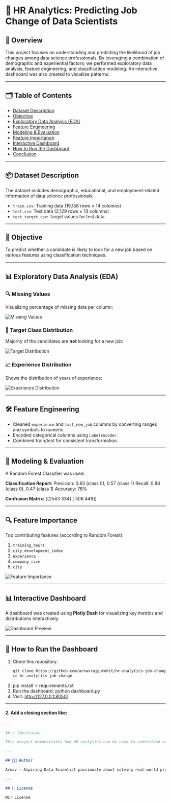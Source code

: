 # 💼 HR Analytics: Predicting Job Change of Data Scientists

## 📌 Overview

This project focuses on understanding and predicting the likelihood of job changes among data science professionals. By leveraging a combination of demographic and experiential factors, we performed exploratory data analysis, feature engineering, and classification modeling. An interactive dashboard was also created to visualize patterns.

---

## 🗂️ Table of Contents

- [Dataset Description](#dataset-description)
- [Objective](#objective)
- [Exploratory Data Analysis (EDA)](#exploratory-data-analysis-eda)
- [Feature Engineering](#feature-engineering)
- [Modeling & Evaluation](#modeling--evaluation)
- [Feature Importance](#feature-importance)
- [Interactive Dashboard](#interactive-dashboard)
- [How to Run the Dashboard](#how-to-run-the-dashboard)
- [Conclusion](#conclusion)

---

## 📦 Dataset Description

The dataset includes demographic, educational, and employment-related information of data science professionals:

- `train.csv`: Training data (19,158 rows × 14 columns)
- `test.csv`: Test data (2,129 rows × 13 columns)
- `test_target.csv`: Target values for test data

---

## 🎯 Objective

To predict whether a candidate is likely to look for a new job based on various features using classification techniques.

---

## 📊 Exploratory Data Analysis (EDA)

### 🔍 Missing Values
Visualizing percentage of missing data per column:

![Missing Values](images/missing-values-plot.png)

### 🎯 Target Class Distribution
Majority of the candidates are **not** looking for a new job:

![Target Distribution](images/target-distribution.png)

### 📈 Experience Distribution
Shows the distribution of years of experience:

![Experience Distribution](images/experience-distribution.png)

---

## 🛠️ Feature Engineering

- Cleaned `experience` and `last_new_job` columns by converting ranges and symbols to numeric.
- Encoded categorical columns using `LabelEncoder`.
- Combined train/test for consistent transformation.

---

## 🤖 Modeling & Evaluation

A Random Forest Classifier was used:

**Classification Report:**
Precision: 0.83 (class 0), 0.57 (class 1)
Recall: 0.88 (class 0), 0.47 (class 1)
Accuracy: 78%


**Confusion Matrix:**
[[2543 334]
[ 506 449]]


---

## 🔍 Feature Importance

Top contributing features (according to Random Forest):

1. `training_hours`
2. `city_development_index`
3. `experience`
4. `company_size`
5. `city`

![Feature Importance](images/feature-importance.png)

---

## 📊 Interactive Dashboard

A dashboard was created using **Plotly Dash** for visualizing key metrics and distributions interactively.

![Dashboard Preview](images/dashboard-preview.png)

---

## 🚀 How to Run the Dashboard

1. Clone this repository:
   ```bash
   git clone https://github.com/arnavrajpurohit/hr-analytics-job-change.git
   cd hr-analytics-job-change
2. pip install -r requirements.txt
3. Run the dashboard: python dashboard.py
4. Visit:
http://127.0.0.1:8050/
 
---

#### 2. Add a closing section like:

```markdown
---

## ✅ Conclusion

This project demonstrates how HR analytics can be used to understand and predict job change behavior in data scientists. By applying data preprocessing, EDA, modeling, and visualization, we derived actionable insights and built an interactive tool for exploration.

---

## 👨‍💻 Author

Arnav — Aspiring Data Scientist passionate about solving real-world problems using data.

---

## 📄 License

MIT License
